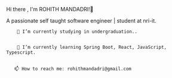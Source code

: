 
Hi there , I'm ROHITH MANDADRI!👋

A passionate self taught software engineer | student at nri-it.

        🔭 I’m currently studying in undergraduation..


        🌱 I’m currently learning Spring Boot, React, JavaScript, Typescript.


       📫 How to reach me: rohithmandadri@gmail.com
